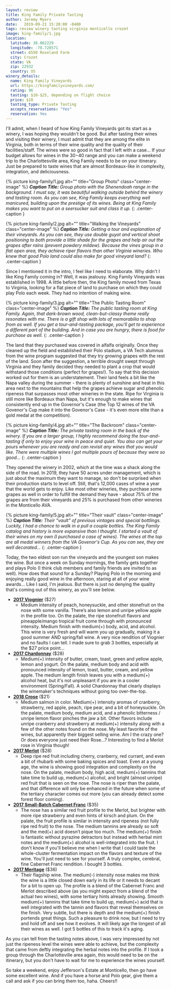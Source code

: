 ```yaml
---
layout: review
title: King Family Private Tasting
author: Jeremy Myers
date:   2019-09-21 15:20:00 -0400
tags: review winery tasting virginia monticello crozet
image: king-family/1.jpg
location:
  latitude: 38.062229
  longitude: -78.728571
  street: 6550 Roseland Farm
  city: Crozet
  state: VA
  zip: 22932
  country: US
winery_details:
  name: King Family Vineyards
  url: https://kingfamilyvineyards.com/
  rating: 96
  tasting: $10-$25, depending on flight choice
  price: $10
  tasting_type: Private Tasting
  accepts_reservations: "Yes"
  reservation: Yes
---
```

I'll admit, when I heard of how King Family Vineyards got its start as a winery, I was hoping they wouldn't be good.  But after tasting their wines and visiting their winery, I must admit that they are among the elite in Virginia, both in terms of their wine quality and the quality of their facilities/staff.  The wines were so good in fact that I left with a case...  If your budget allows for wines in the $30-$40 range and you can make a weekend trip to the Charlottesville area, King Family needs to be on your itinerary.  Just be prepared to taste wines that are almost Bordeaux-like in complexity, integration, and deliciousness.

{% picture king-family/1.jpg alt="" title="Group Photo" class="center-image" %}
***Caption Title:*** *Group photo with the Shenendoah range in the background.  I must say, it was beautiful walking outside behind the winery and tasting room.  As you can see, King Family keeps everything well manicured, building upon the prestige of its wines.  Being at King Family makes you want to put on a seersucker suit and class it up.*
{: .center-caption }

{% picture king-family/2.jpg alt="" title="Walking the Vineyards" class="center-image" %}
***Caption Title:*** *Getting a tour and explanation of their vineyards.  As you can see, they use double guyot and vertical shoot positioning to both provide a little shade for the grapes and help air out the grapes after rains (prevent powdery mildew).  Because the vines group in a flat open area, they achieve riper flavors than other Virginia wineries.  Who knew that good Polo land could also make for good vineyard land?*
{: .center-caption }

Since I mentioned it in the intro, I feel like I need to elaborate.  Why didn't I like King Family coming in?  Well, it was jealousy.  King Family Vineyards was established in 1998.  A little before then, the King family moved from Texas to Virginia, looking for a flat piece of land to purchase on which they could play Polo each week.  They had no intention of making wine.

{% picture king-family/3.jpg alt="" title="The Public Tasting Room" class="center-image" %}
***Caption Title:*** *The public tasting room at King Family.  Again, that dark-brown wood, clean-but-classy theme really resonates with me.  There is a gift shop with lots of memorabilia to shop from as well.  If you get a tour-and-tasting package, you'll get to experience a different part of the building.  And in case you are hungry, there is food for purchase as well.*
{: .center-caption }

The land that they purchased was covered in alfalfa originally.  Once they cleaned up the field and established their Polo stadium, a VA Tech alumnus from the wine program suggested that they try growing grapes with the rest of the land.  Soon after the suggestion, a terrible drought swept through Virginia and they family decided they needed to plant a crop that would withstand those conditions (perfect for grapes!).  To say that this decision worked out for them is an understatement.  Their land feels a bit like the Napa valley during the summer - there is plenty of sunshine and heat in this area next to the mountains that help the grapes achieve sugar and phenolic ripeness that surpasses most other wineries in the state.  Ripe for Virginia is still more like Bordeaux than Napa, but it's enough to make wines that consistently end up in the Governor's Case (the Top 12 wines of the VA Govenor's Cup make it into the Govenor's Case - it's even more elite than a gold medal at the competition).

{% picture king-family/4.jpg alt="" title="The Backroom" class="center-image" %}
***Caption Title:*** *The private tasting room in the back of the winery.  If you are a larger group, I highly recommend doing the tour-and-tasting if only to enjoy your wine in peace and quiet.  You also can get your pours whenever you are ready and can revisit any wines that you would like.  There were multiple wines I got multiple pours of because they were so good...*
{: .center-caption }

They opened the winery in 2002, which at the time was a shack along the side of the road.  In 2019, they have 50 acres under management, which is just about the maximum they want to manage, so don't be surprised when their production starts to level off.  Still, that's 12,000 cases of wine a year that the world gets to enjoy.  Like most other wineries, they purchase some grapes as well in order to fulfill the demand they have - about 75% of the grapes are from their vineyards and 25% is purchased from other wineries in the Monticello AVA.

{% picture king-family/5.jpg alt="" title="Their vault" class="center-image" %}
***Caption Title:*** *Their "vault" of previous vintages and special bottlings.  Luckily, I had a chance to walk in a pull a couple bottles.  The King Family catalog and history is more expansive than I thought.  I started a vault of their wines on my own (I purchased a case of wines).  The wines at the top are all medal winners from the VA Govenor's Cup.  As you can see, they are well decorated...*
{: .center-caption }

Today, the two eldest son run the vineyards and the youngest son makes the wine.  But once a week on Sunday mornings, the family gets together and plays Polo (I think club members and family friends are invited to as well).  How does that sound for a Sunday?  Playing Polo in the morning and enjoying really good wine in the afternoon, staring at all of your wine awards...  Like I said, I'm jealous.  But there is just no denying the quality that's coming out of this winery, as you'll see below.

* [**2017 Viognier**](https://shop.kingfamilyvineyards.com/product/Viognier-2018) ($27)
  * Medium intensity of peach, honeysuckle, and other stonefruit on the nose with some vanilla.  There’s also lemon and unripe yellow apple in the profile too.  On the palate, the ripe stonefruit flavors and pineapple/mango tropical fruit come through with pronounced intensity.  Medium finish with medium(+) body, acid, and alcohol.  This wine is very fresh and will warm you up gradually, making it a good summer AND spring/fall wine.  A very nice rendition of Viognier and no faults I can tell.  I made sure to grab 3 bottles, especially at the $27 price point...
* [**2017 Chardonnay**](https://shop.kingfamilyvineyards.com/product/Chardonnay-2018) ($28)
  * Medium(+) intensity of butter, cream, toast, green and yellow apple, lemon and yogurt.  On the palate, medium body and acid with pronounced intensity of lemon, toast, butter, cream, and yellow apple.  The medium length finish leaves you with a medium(+) alcohol heat, but it's not unpleasant if you are in a cooler environment (Spring/Fall).  A solid Chardonnay that clearly displays the winemaker's techniques without going too over-the-top.
* [**2018 Crose**](https://shop.kingfamilyvineyards.com/product/Cros--2018) ($21)
  * Medium salmon in color.  Medium(+) intensity aromas of cranberry, strawberry, red apple, peach, ripe pear, and a bit of honeysuckle.  On the palate, medium body, medium acid, and a phenolic bitterness / unripe lemon flavor pinches the jaw a bit.  Other flavors include unripe cranberry and strawberry at medium(+) intensity along with a few of the other notes found on the nose.  My least favorite of the wines, but apparently their biggest selling wine.  Am I the crazy one?  Or does everyone just need their Rose...?  Interesting to find a Merlot rose in Virginia though!
* [**2017 Merlot**](https://shop.kingfamilyvineyards.com/product/Merlot-2017) ($28)
  * Deep ripe red fruit including cherry, cranberry, red currant, and even a bit of rhubarb with some baking spices and toast.  Even at a young age, the wine is showing good integration and complexity on the nose.  On the palate, medium body, high acid, medium(+) tannins that take time to build up, medium(+) alcohol, and bright (almost unripe) red fruit that is seen on the nose.  The nose is riper than the palate, and that difference will only be enhanced in the future when some of the tertiary character comes out more (you can already detect some forest floor coming).
* [**2017 Small-Batch Cabernet Franc**](https://shop.kingfamilyvineyards.com/product/Cabernet-Franc) ($35)
  * The nose has a similar red fruit profile to the Merlot, but brighter with more ripe strawberry and even hints of kirsch and plum.  On the palate, the fruit profile is similar in intensity and ripeness (not fully ripe red fruit) to the nose.  The medium tannins are already so soft and the med(+) acid doesn’t pique too much.  The medium(+) finish is fantastic without pyrazine detractors but instead with herbal mint notes  and the medium(+) alcohol is well-integrated into the fruit.  I don't know if you'll believe me when I write that I could taste the whole-cluster fermentation impact on the flavors and texture of the wine.  You'll just need to see for yourself.  A truly complex, cerebral, fine Cabernet Franc rendition.  I bought 3 bottles.  
* [**2017 Meritage**](https://shop.kingfamilyvineyards.com/product/Meritage-2017) ($36)
  * Their flagship wine.  The medium(-) intensity nose makes me think the wine is a little closed down early in its life or it needs to decant for a bit to open up.  The profile is a blend of the Cabernet Franc and Merlot described above (as you might expect from a blend of the actual two wines), with some tertiary hints already showing.  Smooth medium(+) tannins that take time to build up, medium(+) acid that is well integrated with the tannin and flavors that reveal themselves on the finish.  Very subtle, but there is depth and the medium(+) finish portends great things.  Such a pleasure to drink now, but I need to try and hold off and see how it evolves.  It will likely age the longest of all their wines as well.  I got 5 bottles of this to track it's aging.

As you can tell from the tasting notes above, I was very impressed by not just the ripeness level the wines were able to achieve, but the complexity that came from deftly integrating the herbal notes into the profile.  If I took a group through the Charlotteville area again, this would need to be on the itinerary, but you don't have to wait for me to experience the wines yourself.

So take a weekend, enjoy Jefferson's Estate at Monticello, then go have some excellent wine.  And if you have a horse and Polo gear, give them a call and ask if you can bring them too, haha.  Cheers!!
